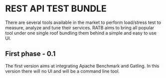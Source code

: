 # REST API TEST BUNDLE
There are several tools available in the market to perform load/stress test to measure, analyze and tune their services. 
RATB aims to bring all popular tool under one single roof bundling them behind a simple and easy to use UI.

## First phase - 0.1
The first version aims at integrating Apache Benchmark and Gatling.
In this version there will no UI and will be a command line tool.


